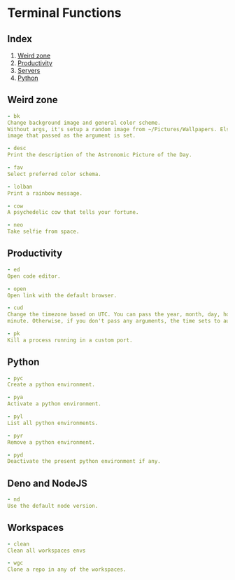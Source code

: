 # Terminal Functions

## Index

1) [Weird zone](#weird-zone)
2) [Productivity](#productivity)
3) [Servers](#servers)
4) [Python](#python)

## Weird zone

```yaml
- bk
Change background image and general color scheme.
Without args, it's setup a random image from ~/Pictures/Wallpapers. Else, the
image that passed as the argument is set.

- desc
Print the description of the Astronomic Picture of the Day.

- fav
Select preferred color schema.

- lolban
Print a rainbow message.

- cow
A psychedelic cow that tells your fortune.

- neo
Take selfie from space.
```

## Productivity

```yaml
- ed
Open code editor.

- open
Open link with the default browser.

- cud
Change the timezone based on UTC. You can pass the year, month, day, hour or
minute. Otherwise, if you don't pass any arguments, the time sets to auto.

- pk
Kill a process running in a custom port.
```

## Python

```yaml
- pyc
Create a python environment.

- pya
Activate a python environment.

- pyl
List all python environments.

- pyr
Remove a python environment.

- pyd
Deactivate the present python environment if any.
```

## Deno and NodeJS

```yaml
- nd
Use the default node version.
```

## Workspaces

```yaml
- clean
Clean all workspaces envs

- wgc
Clone a repo in any of the workspaces.
```
